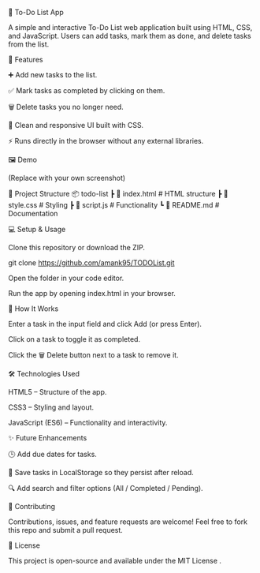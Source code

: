 📝 To-Do List App

A simple and interactive To-Do List web application built using HTML, CSS, and JavaScript.
Users can add tasks, mark them as done, and delete tasks from the list.

🚀 Features

➕ Add new tasks to the list.

✅ Mark tasks as completed by clicking on them.

🗑️ Delete tasks you no longer need.

🎨 Clean and responsive UI built with CSS.

⚡ Runs directly in the browser without any external libraries.

🖼️ Demo


(Replace with your own screenshot)

📂 Project Structure
📦 todo-list
 ┣ 📜 index.html      # HTML structure
 ┣ 📜 style.css       # Styling
 ┣ 📜 script.js       # Functionality
 ┗ 📜 README.md       # Documentation

💻 Setup & Usage

Clone this repository or download the ZIP.

git clone https://github.com/amank95/TODOList.git


Open the folder in your code editor.

Run the app by opening index.html in your browser.

📜 How It Works

Enter a task in the input field and click Add (or press Enter).

Click on a task to toggle it as completed.

Click the 🗑️ Delete button next to a task to remove it.

🛠️ Technologies Used

HTML5 – Structure of the app.

CSS3 – Styling and layout.

JavaScript (ES6) – Functionality and interactivity.

✨ Future Enhancements

🕒 Add due dates for tasks.

💾 Save tasks in LocalStorage so they persist after reload.

🔍 Add search and filter options (All / Completed / Pending).

🤝 Contributing

Contributions, issues, and feature requests are welcome!
Feel free to fork this repo and submit a pull request.

📄 License

This project is open-source and available under the MIT License
.
